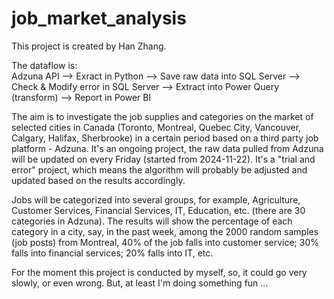 # job_market_analysis
This project is created by Han Zhang.  

The dataflow is:     
Adzuna API --> Exract in Python --> Save raw data into SQL Server --> Check & Modify error in SQL Server --> Extract into Power Query (transform) --> Report in Power BI   

The aim is to investigate the job supplies and categories on the market of selected cities in Canada (Toronto, Montreal, Quebec City, Vancouver, Calgary, Halifax, Sherbrooke) in a certain period based on a third party job platform - Adzuna. It's an ongoing project, the raw data pulled from Adzuna will be updated on every Friday (started from 2024-11-22). It's a "trial and error" project, which means the algorithm will probably be adjusted and updated based on the results accordingly. 

Jobs will be categorized into several groups, for example, Agriculture, Customer Services, Financial Services, IT, Education, etc. (there are 30 categories in Adzuna). The results will show the percentage of each category in a city, say, in the past week, among the 2000 random samples (job posts) from Montreal, 40% of the job falls into customer service; 30% falls into financial services; 20% falls into IT, etc. 

For the moment this project is conducted by myself, so, it could go very slowly, or even wrong. But, at least I'm doing something fun ...
